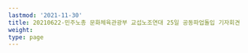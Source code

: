 ```yaml
---
lastmod: '2021-11-30'
title: 20210622-민주노총 문화체육관광부 교섭노조연대 25일 공동파업돌입 기자회견
weight: 
type: page
---
```

